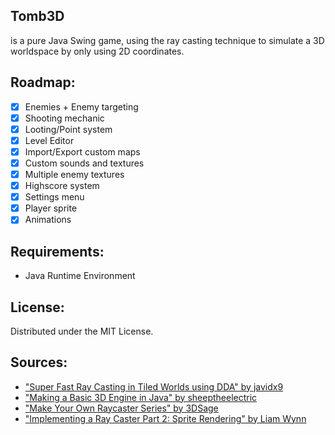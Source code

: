 ## Tomb3D
is a pure Java Swing game, using the ray casting technique to simulate a 3D worldspace by only using 2D coordinates. 

## Roadmap:
- [x] Enemies + Enemy targeting 
- [x] Shooting mechanic  
- [x] Looting/Point system 
- [x] Level Editor
- [x] Import/Export custom maps
- [x] Custom sounds and textures
- [x] Multiple enemy textures
- [x] Highscore system
- [x] Settings menu
- [x] Player sprite
- [x] Animations

## Requirements:
- Java Runtime Environment

## License:
Distributed under the MIT License. 

## Sources:
- ["Super Fast Ray Casting in Tiled Worlds using DDA" by javidx9](https://youtu.be/NbSee-XM7WA?si=9yfZXxtmH0g_dTnR)
- ["Making a Basic 3D Engine in Java" by sheeptheelectric](https://www.instructables.com/Making-a-Basic-3D-Engine-in-Java/)
- ["Make Your Own Raycaster Series" by 3DSage](https://youtu.be/gYRrGTC7GtA?si=Wf8iMP8HbzdcR-xt)
- ["Implementing a Ray Caster Part 2: Sprite Rendering" by Liam Wynn](https://wynnliam.github.io/raycaster/news/tutorial/2019/04/03/raycaster-part-02.html)
